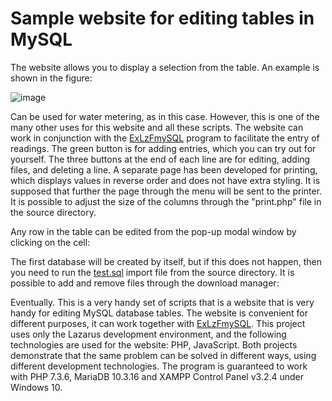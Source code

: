# Sample website for editing tables in MySQL

The website allows you to display a selection from the table. An example is shown in the figure:

![image](C:\Users\nina\Desktop)

Can be used for water metering, as in this case. However, this is one of the many other uses for this website and all these scripts. The website can work in conjunction with the [ExLzFmySQL](https://github.com/alex1543/ExLzFmySQL) program to facilitate the entry of readings. The green button is for adding entries, which you can try out for yourself. The three buttons at the end of each line are for editing, adding files, and deleting a line. A separate page has been developed for printing, which displays values in reverse order and does not have extra styling. It is supposed that further the page through the menu will be sent to the printer. It is possible to adjust the size of the columns through the "print.php" file in the source directory.

Any row in the table can be edited from the pop-up modal window by clicking on the cell:

The first database will be created by itself, but if this does not happen, then you need to run the [test.sql](https://github.com/alex1543/practUpdate/files/8085998/test.sql.txt)
import file from the source directory.
It is possible to add and remove files through the download manager:

Eventually. This is a very handy set of scripts that is a website that is very handy for editing MySQL database tables. The website is convenient for different purposes, it can work together with [ExLzFmySQL](https://github.com/alex1543/ExLzFmySQL). This project uses only the Lazarus development environment, and the following technologies are used for the website: PHP, JavaScript. Both projects demonstrate that the same problem can be solved in different ways, using different development technologies. The program is guaranteed to work with PHP 7.3.6, MariaDB 10.3.16 and XAMPP Control Panel v3.2.4 under Windows 10.
